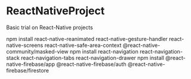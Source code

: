 # ReactNativeProject
Basic trial on React-Native projects


npm install react-native-reanimated react-native-gesture-handler react-native-screens react-native-safe-area-context @react-native-community/masked-view
npm install react-navigation react-navigation-stack react-navigation-tabs react-navigation-drawer
npm install @react-native-firebase/app @react-native-firebase/auth @react-native-firebase/firestore
